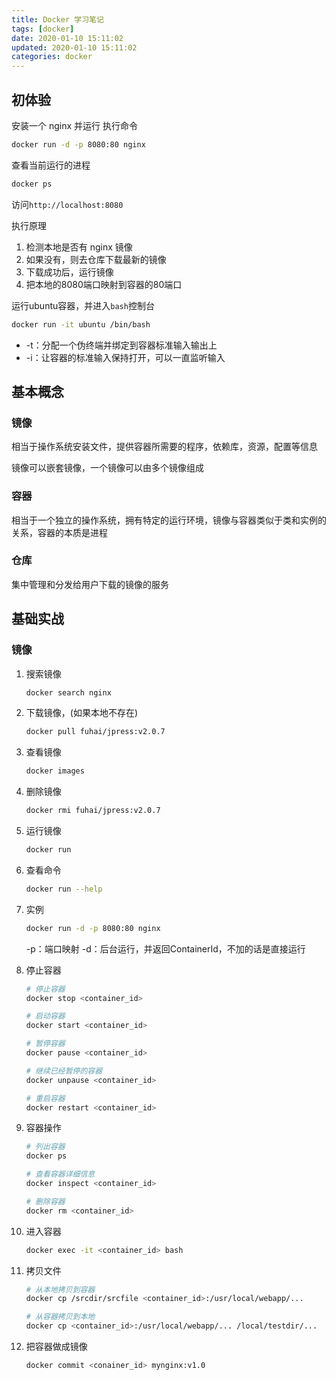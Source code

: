 ```yaml
---
title: Docker 学习笔记
tags: [docker]
date: 2020-01-10 15:11:02
updated: 2020-01-10 15:11:02
categories: docker
---
```


## 初体验

<!-- more -->

安装一个 nginx 并运行
执行命令

```sh
docker run -d -p 8080:80 nginx
```

查看当前运行的进程

```sh
docker ps
```

访问`http://localhost:8080`

执行原理

1. 检测本地是否有 nginx 镜像
2. 如果没有，则去仓库下载最新的镜像
3. 下载成功后，运行镜像
4. 把本地的8080端口映射到容器的80端口

运行ubuntu容器，并进入`bash`控制台

```sh
docker run -it ubuntu /bin/bash
```

* -t：分配一个伪终端并绑定到容器标准输入输出上
* -i：让容器的标准输入保持打开，可以一直监听输入

## 基本概念

### 镜像

相当于操作系统安装文件，提供容器所需要的程序，依赖库，资源，配置等信息

镜像可以嵌套镜像，一个镜像可以由多个镜像组成

### 容器

相当于一个独立的操作系统，拥有特定的运行环境，镜像与容器类似于类和实例的关系，容器的本质是进程

### 仓库

集中管理和分发给用户下载的镜像的服务

## 基础实战

### 镜像

1. 搜索镜像

    ```sh
    docker search nginx
    ```

2. 下载镜像，(如果本地不存在)

    ```sh
    docker pull fuhai/jpress:v2.0.7
    ```

3. 查看镜像

    ```sh
    docker images
    ```

4. 删除镜像

    ```sh
    docker rmi fuhai/jpress:v2.0.7
    ```

5. 运行镜像

    ```sh
    docker run
    ```

6. 查看命令

    ```sh
    docker run --help
    ```

7. 实例

    ```sh
    docker run -d -p 8080:80 nginx
    ```

    -p：端口映射
    -d：后台运行，并返回ContainerId，不加的话是直接运行

8. 停止容器

    ```sh
    # 停止容器
    docker stop <container_id>

    # 启动容器
    docker start <container_id>

    # 暂停容器
    docker pause <container_id>

    # 继续已经暂停的容器
    docker unpause <container_id>

    # 重启容器
    docker restart <container_id>
    ```

9. 容器操作

    ```sh
    # 列出容器
    docker ps

    # 查看容器详细信息
    docker inspect <container_id>

    # 删除容器
    docker rm <container_id>
    ```

10. 进入容器

    ```sh
    docker exec -it <container_id> bash
    ```

11. 拷贝文件

    ```sh
    # 从本地拷贝到容器
    docker cp /srcdir/srcfile <container_id>:/usr/local/webapp/...

    # 从容器拷贝到本地
    docker cp <container_id>:/usr/local/webapp/... /local/testdir/...
    ```

12. 把容器做成镜像

    ```sh
    docker commit <conainer_id> mynginx:v1.0
    ```
